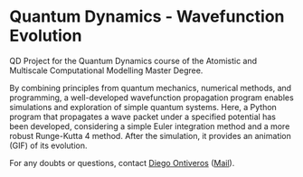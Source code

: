 # Quantum Dynamics - Wavefunction Evolution

QD Project for the Quantum Dynamics course of the Atomistic and Multiscale Computational Modelling Master Degree.

By combining principles from quantum mechanics, numerical methods, and programming, a well-developed wavefunction propagation program enables simulations and exploration of simple quantum systems. Here, a Python program that propagates a wave packet under a specified potential has been developed, considering a simple Euler integration method and a more robust Runge-Kutta 4 method. After the simulation, it provides an animation (GIF) of its evolution.



For any doubts or questions, contact [Diego Ontiveros](https://github.com/diegonti) ([Mail](mailto:diegonti.doc@gmail.com)).
